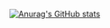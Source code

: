 [![Anurag's GitHub stats](https://github-readme-stats.vercel.app/api?username=AtharvaKatre)](https://github.com/anuraghazra/github-readme-stats)
